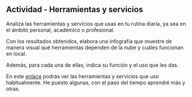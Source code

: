 ## Actividad - Herramientas y servicios 
Analiza las herramientas y servicios que usas en tu rutina diaria, ya sea en el ámbito personal, académico o profesional.

Con los resultados obtenidos, elabora una infografía que muestre de manera visual qué herramientas dependen de la nube y cuáles funcionan en local.

Además, para cada una de ellas, indica su función y el uso que les das.

En este [enlace](https://view.genially.com/6747522d1f647358d812942b/presentation-ejercicio-21-herramientas-y-servicios) podrás ver las herramientas y servicios que uso habitualmente. He puesto algunas, con el paso del tiempo aprendré más y otras.  
